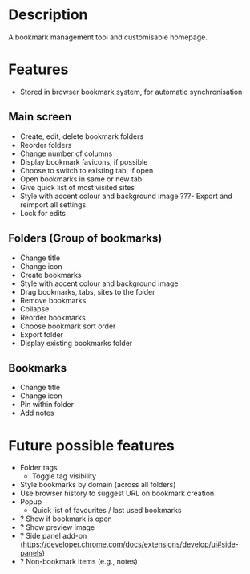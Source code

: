 # Description
A bookmark management tool and customisable homepage.

# Features
- Stored in browser bookmark system, for automatic synchronisation

## Main screen
- Create, edit, delete bookmark folders
- Reorder folders
- Change number of columns
- Display bookmark favicons, if possible
- Choose to switch to existing tab, if open
- Open bookmarks in same or new tab
- Give quick list of most visited sites
- Style with accent colour and background image
???- Export and reimport all settings
- Lock for edits

## Folders (Group of bookmarks)
- Change title
- Change icon
- Create bookmarks
- Style with accent colour and background image
- Drag bookmarks, tabs, sites to the folder
- Remove bookmarks
- Collapse
- Reorder bookmarks
- Choose bookmark sort order
- Export folder
- Display existing bookmarks folder

## Bookmarks
- Change title
- Change icon
- Pin within folder
- Add notes

# Future possible features
- Folder tags
  - Toggle tag visibility
- Style bookmarks by domain (across all folders)
- Use browser history to suggest URL on bookmark creation
- Popup
  - Quick list of favourites / last used bookmarks
- ? Show if bookmark is open
- ? Show preview image
- ? Side panel add-on (https://developer.chrome.com/docs/extensions/develop/ui#side-panels)
- ? Non-bookmark items (e.g., notes)
